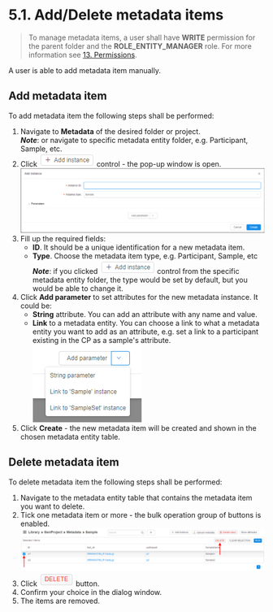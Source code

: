 # 5.1. Add/Delete metadata items

> To manage metadata items, a user shall have **WRITE** permission for the parent folder and the **ROLE\_ENTITY\_MANAGER** role. For more information see [13. Permissions](../13_Permissions/13._Permissions.md).

A user is able to add metadata item manually.

## Add metadata item

To add metadata item the following steps shall be performed:

1. Navigate to **Metadata** of the desired folder or project.  
    **_Note_**: or navigate to specific metadata entity folder, e.g. Participant, Sample, etc.
2. Click ![CP_AddDeleteMetadata](attachments/AddDeleteMetadata_1.png) control - the pop-up window is open.  
    ![CP_AddDeleteMetadata](attachments/AddDeleteMetadata_2.png)
3. Fill up the required fields:
    - **ID**. It should be a unique identification for a new metadata item.
    - **Type**. Choose the metadata item type, e.g. Participant, Sample, etc  
        **_Note_**: if you clicked ![CP_AddDeleteMetadata](attachments/AddDeleteMetadata_1.png) control from the specific metadata entity folder, the type would be set by default, but you would be able to change it.
4. Click **Add parameter** to set attributes for the new metadata instance. It could be:
    - **String** attribute. You can add an attribute with any name and value.
    - **Link** to a metadata entity. You can choose a link to what a metadata entity you want to add as an attribute, e.g. set a link to a participant existing in the CP as a sample's attribute.  
    ![CP_AddDeleteMetadata](attachments/AddDeleteMetadata_3.png)
5. Click **Create** - the new metadata item will be created and shown in the chosen metadata entity table.

## Delete metadata item

To delete metadata item the following steps shall be performed:

1. Navigate to the metadata entity table that contains the metadata item you want to delete.
2. Tick one metadata item or more - the bulk operation group of buttons is enabled.  
    ![CP_AddDeleteMetadata](attachments/AddDeleteMetadata_4.png)
3. Click ![CP_AddDeleteMetadata](attachments/AddDeleteMetadata_5.png) button.
4. Confirm your choice in the dialog window.
5. The items are removed.